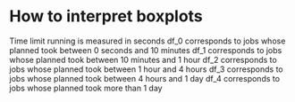 # How to interpret boxplotsTime limit running is measured in secondsdf_0 corresponds to jobs whose planned took between 0 seconds and 10 minutesdf_1 corresponds to jobs whose planned took between 10 minutes and 1 hourdf_2 corresponds to jobs whose planned took between 1 hour and 4 hoursdf_3 corresponds to jobs whose planned took between 4 hours and 1 daydf_4 corresponds to jobs whose planned took more than 1 day